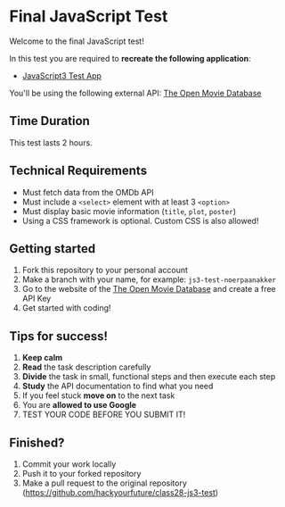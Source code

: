 # Final JavaScript Test

Welcome to the final JavaScript test!

In this test you are required to **recreate the following application**:

- [JavaScript3 Test App](https://js3-test-app.herokuapp.com/)

You'll be using the following external API: [The Open Movie Database](https://www.omdbapi.com/)

## Time Duration

This test lasts 2 hours.

## Technical Requirements

- Must fetch data from the OMDb API
- Must include a `<select>` element with at least 3 `<option>` 
- Must display basic movie information (`title`, `plot`, `poster`)
- Using a CSS framework is optional. Custom CSS is also allowed!

## Getting started

1. Fork this repository to your personal account
2. Make a branch with your name, for example: `js3-test-noerpaanakker`
3. Go to the website of the [The Open Movie Database](https://www.omdbapi.com/) and create a free API Key
4. Get started with coding!

## Tips for success!

1. **Keep calm**
2. **Read** the task description carefully
3. **Divide** the task in small, functional steps and then execute each step
4. **Study** the API documentation to find what you need
5. If you feel stuck **move on** to the next task
6. You are **allowed to use Google**
7. TEST YOUR CODE BEFORE YOU SUBMIT IT!

## Finished?

1. Commit your work locally
2. Push it to your forked repository
3. Make a pull request to the original repository (https://github.com/hackyourfuture/class28-js3-test)
